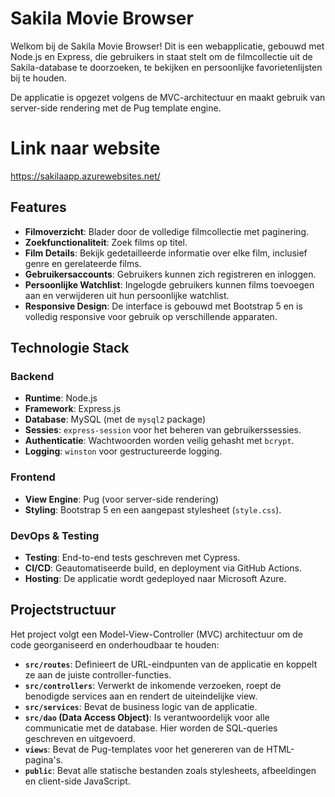 # Sakila Movie Browser

Welkom bij de Sakila Movie Browser! Dit is een webapplicatie, gebouwd met Node.js en Express, die gebruikers in staat stelt om de filmcollectie uit de Sakila-database te doorzoeken, te bekijken en persoonlijke favorietenlijsten bij te houden.

De applicatie is opgezet volgens de MVC-architectuur en maakt gebruik van server-side rendering met de Pug template engine.

# Link naar website

https://sakilaapp.azurewebsites.net/

## Features

- **Filmoverzicht**: Blader door de volledige filmcollectie met paginering.
- **Zoekfunctionaliteit**: Zoek films op titel.
- **Film Details**: Bekijk gedetailleerde informatie over elke film, inclusief genre en gerelateerde films.
- **Gebruikersaccounts**: Gebruikers kunnen zich registreren en inloggen.
- **Persoonlijke Watchlist**: Ingelogde gebruikers kunnen films toevoegen aan en verwijderen uit hun persoonlijke watchlist.
- **Responsive Design**: De interface is gebouwd met Bootstrap 5 en is volledig responsive voor gebruik op verschillende apparaten.

## Technologie Stack

### Backend

- **Runtime**: Node.js
- **Framework**: Express.js
- **Database**: MySQL (met de `mysql2` package)
- **Sessies**: `express-session` voor het beheren van gebruikerssessies.
- **Authenticatie**: Wachtwoorden worden veilig gehasht met `bcrypt`.
- **Logging**: `winston` voor gestructureerde logging.

### Frontend

- **View Engine**: Pug (voor server-side rendering)
- **Styling**: Bootstrap 5 en een aangepast stylesheet (`style.css`).

### DevOps & Testing

- **Testing**: End-to-end tests geschreven met Cypress.
- **CI/CD**: Geautomatiseerde build, en deployment via GitHub Actions.
- **Hosting**: De applicatie wordt gedeployed naar Microsoft Azure.

## Projectstructuur

Het project volgt een Model-View-Controller (MVC) architectuur om de code georganiseerd en onderhoudbaar te houden:

- **`src/routes`**: Definieert de URL-eindpunten van de applicatie en koppelt ze aan de juiste controller-functies.
- **`src/controllers`**: Verwerkt de inkomende verzoeken, roept de benodigde services aan en rendert de uiteindelijke view.
- **`src/services`**: Bevat de business logic van de applicatie.
- **`src/dao` (Data Access Object)**: Is verantwoordelijk voor alle communicatie met de database. Hier worden de SQL-queries geschreven en uitgevoerd.
- **`views`**: Bevat de Pug-templates voor het genereren van de HTML-pagina's.
- **`public`**: Bevat alle statische bestanden zoals stylesheets, afbeeldingen en client-side JavaScript.
